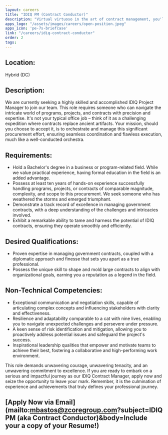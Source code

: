 ```yaml
---
layout: careers
title: "IDIQ PM (Contract Conductor)"
description: "Virtual virtuoso in the art of contract management, you'll navigate the labyrinth of large IDIQ government contracts from the comfort of your own chosen fortress (home), making them sing in harmony to your strategic tune."
apps_logo: "/assets/images/careers/open-position.jpeg"
apps_icon: 'pe-7s-briefcase'
link: "/careers/idiq-contract-conductor"
order: 2
tags:
---
```


## Location: 

Hybrid (DC)

## Description:

We are currently seeking a highly skilled and accomplished IDIQ Project Manager to join our team. This role requires someone who can navigate the intricate world of programs, projects, and contracts with precision and expertise. It's not your typical office job – think of it as a challenging expedition where contracts replace ancient artifacts. Your mission, should you choose to accept it, is to orchestrate and manage this significant procurement effort, ensuring seamless coordination and flawless execution, much like a well-conducted orchestra.

## Requirements:

* Hold a Bachelor's degree in a business or program-related field. While we value practical experience, having formal education in the field is an added advantage.
* Possess at least ten years of hands-on experience successfully handling programs, projects, or contracts of comparable magnitude, complexity, and scope to this procurement. We seek someone who has weathered the storms and emerged triumphant.
* Demonstrate a track record of excellence in managing government contracts, with a deep understanding of the challenges and intricacies involved.
* Exhibit a remarkable ability to tame and harness the potential of IDIQ contracts, ensuring they operate smoothly and efficiently.

## Desired Qualifications:

* Proven expertise in managing government contracts, coupled with a diplomatic approach and finesse that sets you apart as a true professional.
* Possess the unique skill to shape and mold large contracts to align with organizational goals, earning you a reputation as a legend in the field.

## Non-Technical Competencies:

* Exceptional communication and negotiation skills, capable of articulating complex concepts and influencing stakeholders with clarity and effectiveness.
* Resilience and adaptability comparable to a cat with nine lives, enabling you to navigate unexpected challenges and persevere under pressure.
* A keen sense of risk identification and mitigation, allowing you to proactively address potential issues and safeguard the project's success.
* Inspirational leadership qualities that empower and motivate teams to achieve their best, fostering a collaborative and high-performing work environment.

This role demands unwavering courage, unwavering tenacity, and an unwavering commitment to excellence. If you are ready to embark on a serious and impactful journey as our IDIQ Contract Manager, apply now and seize the opportunity to leave your mark. Remember, it is the culmination of experience and achievements that truly defines your professional journey.

## [Apply Now via Email](mailto:mbastos@zcoregroup.com?subject=IDIQ PM (aka Contract Conductor)&body=Include your a copy of your Resume!)